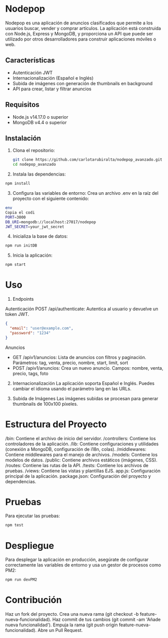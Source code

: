 # Nodepop

Nodepop es una aplicación de anuncios clasificados que permite a los usuarios buscar, vender y comprar artículos. La aplicación está construida con Node.js, Express y MongoDB, y proporciona un API que puede ser utilizado por otros desarrolladores para construir aplicaciones móviles o web.

## Características

- Autenticación JWT
- Internacionalización (Español e Inglés)
- Subida de imágenes con generación de thumbnails en background
- API para crear, listar y filtrar anuncios

## Requisitos

- Node.js v14.17.0 o superior
- MongoDB v4.4 o superior

## Instalación

1. Clona el repositorio:
   ```bash
   git clone https://github.com/carlotarubiralta/nodepop_avanzado.git
   cd nodepop_avanzado

2. Instala las dependencias:
```bash
npm install
```
3. Configura las variables de entorno:
Crea un archivo .env en la raíz del proyecto con el siguiente contenido:
```bash
env
Copia el codi
PORT=3000
DB_URI=mongodb://localhost:27017/nodepop
JWT_SECRET=your_jwt_secret
```
4. Inicializa la base de datos:

```bash
npm run initDB
```
5. Inicia la aplicación:

```bash
npm start
```
# Uso

1. Endpoints

Autenticación
POST /api/authenticate: Autentica al usuario y devuelve un token JWT.
```json
{
  "email": "user@example.com",
  "password": "1234"
}
````

Anuncios
- GET /apiv1/anuncios: Lista de anuncios con filtros y paginación.
Parámetros: tag, venta, precio, nombre, start, limit, sort
- POST /apiv1/anuncios: Crea un nuevo anuncio.
Campos: nombre, venta, precio, tags, foto

2. Internacionalización
La aplicación soporta Español e Inglés. Puedes cambiar el idioma usando el parámetro lang en las URLs.

3. Subida de Imágenes
Las imágenes subidas se procesan para generar thumbnails de 100x100 píxeles.

# Estructura del Proyecto
/bin: Contiene el archivo de inicio del servidor.
/controllers: Contiene los controladores de la aplicación.
/lib: Contiene configuraciones y utilidades (conexión a MongoDB, configuración de i18n, colas).
/middlewares: Contiene middlewares para el manejo de archivos.
/models: Contiene los modelos de datos.
/public: Contiene archivos estáticos (imágenes, CSS).
/routes: Contiene las rutas de la API.
/tests: Contiene los archivos de pruebas.
/views: Contiene las vistas y plantillas EJS.
app.js: Configuración principal de la aplicación.
package.json: Configuración del proyecto y dependencias.

# Pruebas
Para ejecutar las pruebas:
```bash
npm test
```
# Despliegue
Para desplegar la aplicación en producción, asegúrate de configurar correctamente las variables de entorno y usa un gestor de procesos como PM2:

```bash
npm run devPM2
```
# Contribución
Haz un fork del proyecto.
Crea una nueva rama (git checkout -b feature-nueva-funcionalidad).
Haz commit de tus cambios (git commit -am 'Añade nueva funcionalidad').
Empuja la rama (git push origin feature-nueva-funcionalidad).
Abre un Pull Request.
